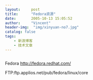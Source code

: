 ```yaml
---
layout:     post
title:      "Fedora资源"
date:       2005-10-13 15:05:52
author:     "Vincent"
header-img:  "img/xinyuan-no7.jpg"
catalog: false
tags:
    - 新浪博客
    - 技术文章
---
```



<img>

Fedora http://fedora.redhat.com/

FTP:ftp.applios.net/pub/fedora/linux/core 



